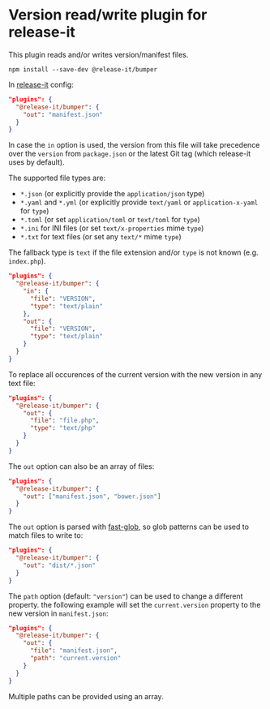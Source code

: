 # Version read/write plugin for release-it

This plugin reads and/or writes version/manifest files.

```
npm install --save-dev @release-it/bumper
```

In [release-it](https://github.com/release-it/release-it) config:

```json
"plugins": {
  "@release-it/bumper": {
    "out": "manifest.json"
  }
}
```

In case the `in` option is used, the version from this file will take precedence over the `version` from `package.json`
or the latest Git tag (which release-it uses by default).

The supported file types are:

- `*.json` (or explicitly provide the `application/json` type)
- `*.yaml` and `*.yml` (or explicitly provide `text/yaml` or `application-x-yaml` for `type`)
- `*.toml` (or set `application/toml` or `text/toml` for `type`)
- `*.ini` for INI files (or set `text/x-properties` mime `type`)
- `*.txt` for text files (or set any `text/*` mime `type`)

The fallback type is `text` if the file extension and/or `type` is not known (e.g. `index.php`).

```json
"plugins": {
  "@release-it/bumper": {
    "in": {
      "file": "VERSION",
      "type": "text/plain"
    },
    "out": {
      "file": "VERSION",
      "type": "text/plain"
    }
  }
}
```

To replace all occurences of the current version with the new version in any text file:

```json
"plugins": {
  "@release-it/bumper": {
    "out": {
      "file": "file.php",
      "type": "text/php"
    }
  }
}
```

The `out` option can also be an array of files:

```json
"plugins": {
  "@release-it/bumper": {
    "out": ["manifest.json", "bower.json"]
  }
}
```

The `out` option is parsed with [fast-glob](https://github.com/mrmlnc/fast-glob), so glob patterns can be used to match
files to write to:

```json
"plugins": {
  "@release-it/bumper": {
    "out": "dist/*.json"
  }
}
```

The `path` option (default: `"version"`) can be used to change a different property. the following example will set the
`current.version` property to the new version in `manifest.json`:

```json
"plugins": {
  "@release-it/bumper": {
    "out": {
      "file": "manifest.json",
      "path": "current.version"
    }
  }
}
```

Multiple paths can be provided using an array.
